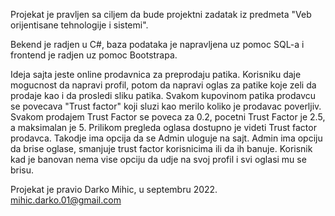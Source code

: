 Projekat je pravljen sa ciljem da bude projektni zadatak iz predmeta "Veb orijentisane tehnologije i sistemi".

Bekend je radjen u C#, baza podataka je napravljena uz pomoc SQL-a i frontend je radjen uz pomoc Bootstrapa.

Ideja sajta jeste online prodavnica za preprodaju patika. Korisniku daje mogucnost da napravi profil, potom da napravi oglas za patike koje zeli
da prodaje kao i da prosledi sliku patika. Svakom kupovinom patika prodavcu se povecava "Trust factor" koji sluzi kao merilo koliko je prodavac poverljiv.
Svakom prodajem Trust Factor se poveca za 0.2, pocetni Trust Factor je 2.5, a maksimalan je 5. Prilikom pregleda oglasa dostupno je videti Trust factor prodavca.
Takodje ima opcija da se Admin uloguje na sajt. Admin ima opciju da brise oglase, smanjuje trust factor korisnicima ili da ih banuje. Korisnik kad je banovan
nema vise opciju da udje na svoj profil i svi oglasi mu se brisu.

Projekat je pravio Darko Mihic, u septembru 2022.
mihic.darko.01@gmail.com

